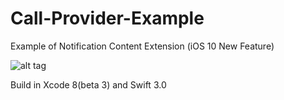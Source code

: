 # Call-Provider-Example
Example of Notification Content Extension (iOS 10 New Feature)

![alt tag]()

Build in Xcode 8(beta 3) and Swift 3.0
